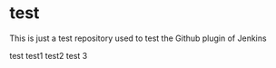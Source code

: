 test
====

This is just a test repository used to test the Github plugin of Jenkins

test
test1
test2
test 3
